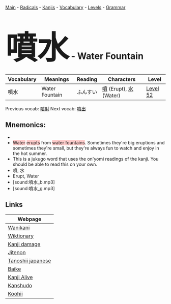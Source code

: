 <style> bigfont {font-size: 100px}</style>
[Main](../README.md) -
[Radicals](../radicals.md) -
[Kanjis](../kanjis.md) -
[Vocabulary](../vocabulary.md) -
[Levels](../levels.md) -
[Grammar](../grammar.md)
# <bigfont> 噴水</bigfont> - Water Fountain 

| Vocabulary | Meanings | Reading | Characters | Level |
| --- | --- | --- | --- | --- |
| 噴水 | Water Fountain | ふんすい |  [噴](../kanjis/噴.md) (Erupt), [水](../kanjis/水.md) (Water) | [Level 52](../levels/wk_level52.md) |

Previous vocab: [噴射](噴射.md) Next vocab: [噴出](噴出.md) 

## Mnemonics:

* 
* <span style="background-color:#ffcccb"> Water</span> <span style="background-color:#ffcccb"> erupts</span> from <span style="background-color:#ffcccb"> water fountains</span>. Sometimes they're big eruptions and sometimes they're small, but they're always fun to watch and enjoy in the hot summer.
* This is a jukugo word that uses the on'yomi readings of the kanji. You should be able to read this on your own.
* 噴, 水
* Erupt, Water
* [sound:噴水_b.mp3]
* [sound:噴水_g.mp3]


## Links 

| Webpage |
| --- |
| [Wanikani          ](https://www.wanikani.com/kanji/噴水) |
| [Wiktionary        ](https://en.wiktionary.org/wiki/噴水) |
| [Kanji damage      ](http://www.kanjidamage.com/kanji/search?utf8=✓&q=噴水) |
| [Jitenon           ](https://jitenon.com/kanji/噴水) |
| [Tanoshii japanese ](https://www.tanoshiijapanese.com/dictionary/kanji.cfm?k=噴水) |
| [Baike             ](https://baike.baidu.com/item/噴水) |
| [Kanji Alive       ](https://app.kanjialive.com/噴水) |
| [Kanshudo          ](https://www.kanshudo.com/searchmn?q=噴水) |
| [Koohii            ](https://kanji.koohii.com/study/kanji/噴水) |
